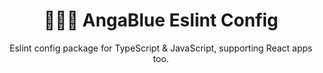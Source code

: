 <div align="center">
    <h1>🧑🏻‍💻 AngaBlue Eslint Config</h1>
    <p>Eslint config package for TypeScript & JavaScript, supporting React apps too.</p>
</div>
